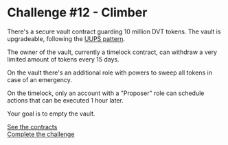 # Challenge #12 - Climber
There's a secure vault contract guarding 10 million DVT tokens. The vault is upgradeable, following the [UUPS pattern](https://eips.ethereum.org/EIPS/eip-1822).

The owner of the vault, currently a timelock contract, can withdraw a very limited amount of tokens every 15 days.

On the vault there's an additional role with powers to sweep all tokens in case of an emergency.

On the timelock, only an account with a "Proposer" role can schedule actions that can be executed 1 hour later.

Your goal is to empty the vault.

[See the contracts](https://github.com/namrapatel/dvd/tree/master/src/Contracts/climber)
<br/>
[Complete the challenge](https://github.com/namrapatel/dvd/blob/master/test/Levels/climber/Climber.t.sol)
